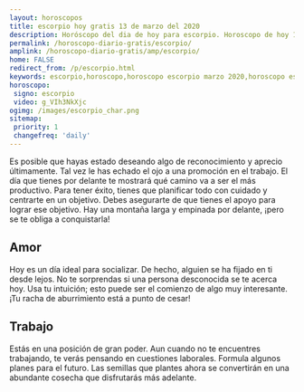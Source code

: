 ```yaml
---
layout: horoscopos
title: escorpio hoy gratis 13 de marzo del 2020 
description: Horóscopo del dia de hoy para escorpio. Horoscopo de hoy 13 de marzo del 2020. Las predicciones de amor, trabajo, vida personal gratis.
permalink: /horoscopo-diario-gratis/escorpio/
amplink: /horoscopo-diario-gratis/amp/escorpio/
home: FALSE
redirect_from: /p/escorpio.html
keywords: escorpio,horoscopo,horoscopo escorpio marzo 2020,horoscopo escorpio hoy,tarot escorpio marzo 2020,horoscopo escorpio,tarot escorpio hoy,horoscopo de hoy,horoscopo diario,tarot del amor,horoscopo de hoy escorpio,horoscopo diario del tarot, Horoscopo de hoy escorpio 13 de marzo del 2020,horóscopo del día, el horoscopo de hoy
horoscopo:
 signo: escorpio
 video: g_VIh3NkXjc
ogimg: /images/escorpio_char.png
sitemap:
 priority: 1
 changefreq: 'daily'
---
```



Es posible que hayas estado deseando algo de reconocimiento y aprecio últimamente. Tal vez le has echado el ojo a una promoción en el trabajo. El día que tienes por delante te mostrará qué camino va a ser el más productivo. Para tener éxito, tienes que planificar todo con cuidado y centrarte en un objetivo. Debes asegurarte de que tienes el apoyo para lograr ese objetivo. Hay una montaña larga y empinada por delante, ¡pero se te obliga a conquistarla!

## Amor

Hoy es un día ideal para socializar. De hecho, alguien se ha fijado en ti desde lejos. No te sorprendas si una persona desconocida se te acerca hoy. Usa tu intuición; esto puede ser el comienzo de algo muy interesante. ¡Tu racha de aburrimiento está a punto de cesar!

## Trabajo

Estás en una posición de gran poder. Aun cuando no te encuentres trabajando, te verás pensando en cuestiones laborales. Formula algunos planes para el futuro. Las semillas que plantes ahora se convertirán en una abundante cosecha que disfrutarás más adelante.